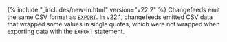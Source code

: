 {% include "_includes/new-in.html" version="v22.2" %} Changefeeds emit the same CSV format as [`EXPORT`](export.html). In v22.1, changefeeds emitted CSV data that wrapped some values in single quotes, which were not wrapped when exporting data with the `EXPORT` statement.